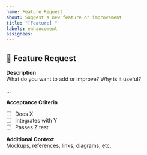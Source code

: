 ```yaml
---
name: Feature Request
about: Suggest a new feature or improvement
title: "[Feature] "
labels: enhancement
assignees:
---
```


## 🚀 Feature Request

**Description**  
What do you want to add or improve? Why is it useful?

...

**Acceptance Criteria**  
- [ ] Does X  
- [ ] Integrates with Y  
- [ ] Passes Z test

**Additional Context**  
Mockups, references, links, diagrams, etc.
